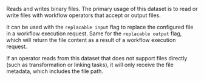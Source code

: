 Reads and writes binary files. The primary usage of this dataset is to read or write files with workflow operators that accept or output files.

It can be used with the `replacable input` flag to replace the configured file in a workflow execution request.
Same for the `replacable output` flag, which will return the file content as a result of a workflow execution request.

If an operator reads from this dataset that does not support files directly (such as transformation or linking tasks), it will only receive the file metadata, which includes the file path.